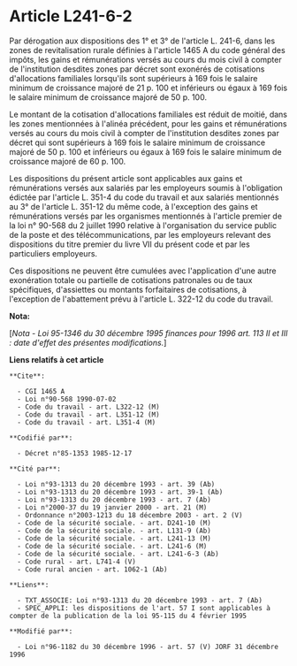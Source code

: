 # Article L241-6-2

Par dérogation aux dispositions des 1° et 3° de l'article L. 241-6, dans les zones de revitalisation rurale définies à
l'article 1465 A du code général des impôts, les gains et rémunérations versés au cours du mois civil à compter de
l'institution desdites zones par décret sont exonérés de cotisations d'allocations familiales lorsqu'ils sont supérieurs à
169 fois le salaire minimum de croissance majoré de 21 p. 100 et inférieurs ou égaux à 169 fois le salaire minimum de
croissance majoré de 50 p. 100.

Le montant de la cotisation d'allocations familiales est réduit de moitié, dans les zones mentionnées à l'alinéa précédent,
pour les gains et rémunérations versés au cours du mois civil à compter de l'institution desdites zones par décret qui sont
supérieurs à 169 fois le salaire minimum de croissance majoré de 50 p. 100 et inférieurs ou égaux à 169 fois le salaire
minimum de croissance majoré de 60 p. 100.

Les dispositions du présent article sont applicables aux gains et rémunérations versés aux salariés par les employeurs soumis
à l'obligation édictée par l'article L. 351-4 du code du travail et aux salariés mentionnés au 3° de l'article L. 351-12 du
même code, à l'exception des gains et rémunérations versés par les organismes mentionnés à l'article premier de la loi n°
90-568 du 2 juillet 1990 relative à l'organisation du service public de la poste et des télécommunications, par les
employeurs relevant des dispositions du titre premier du livre VII du présent code et par les particuliers employeurs.

Ces dispositions ne peuvent être cumulées avec l'application d'une autre exonération totale ou partielle de cotisations
patronales ou de taux spécifiques, d'assiettes ou montants forfaitaires de cotisations, à l'exception de l'abattement prévu à
l'article L. 322-12 du code du travail.

**Nota:**

[*Nota - Loi 95-1346 du 30 décembre 1995 finances pour 1996 art. 113 II et III : date d'effet des présentes modifications.*]

**Liens relatifs à cet article**

	**Cite**:

	  - CGI 1465 A
	  - Loi n°90-568 1990-07-02
	  - Code du travail - art. L322-12 (M)
	  - Code du travail - art. L351-12 (M)
	  - Code du travail - art. L351-4 (M)

	**Codifié par**:

	  - Décret n°85-1353 1985-12-17

	**Cité par**:

	  - Loi n°93-1313 du 20 décembre 1993 - art. 39 (Ab)
	  - Loi n°93-1313 du 20 décembre 1993 - art. 39-1 (Ab)
	  - Loi n°93-1313 du 20 décembre 1993 - art. 7 (Ab)
	  - Loi n°2000-37 du 19 janvier 2000 - art. 21 (M)
	  - Ordonnance n°2003-1213 du 18 décembre 2003 - art. 2 (V)
	  - Code de la sécurité sociale. - art. D241-10 (M)
	  - Code de la sécurité sociale. - art. L131-9 (Ab)
	  - Code de la sécurité sociale. - art. L241-13 (M)
	  - Code de la sécurité sociale. - art. L241-6 (M)
	  - Code de la sécurité sociale. - art. L241-6-3 (Ab)
	  - Code rural - art. L741-4 (V)
	  - Code rural ancien - art. 1062-1 (Ab)

	**Liens**:

	  - TXT_ASSOCIE: Loi n°93-1313 du 20 décembre 1993 - art. 7 (Ab)
	  - SPEC_APPLI: les dispositions de l'art. 57 I sont applicables à compter de la publication de la loi 95-115 du 4 février 1995

	**Modifié par**:

	  - Loi n°96-1182 du 30 décembre 1996 - art. 57 (V) JORF 31 décembre 1996
